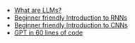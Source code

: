 - [What are LLMs?](https://www.youtube.com/watch?v=zjkBMFhNj_g&pp=ygUNbGxtcyBrYXJwYXRoeQ%3D%3D)
- [Beginner friendly Introduction to RNNs](https://www.youtube.com/watch?v=UNmqTiOnRfg)
- [Beginner friendly Introduction to CNNs](https://www.youtube.com/watch?v=2-Ol7ZB0MmU)
- [GPT in 60 lines of code](https://jaykmody.com/blog/gpt-from-scratch)
